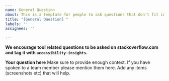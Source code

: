 ```yaml
---
name: General Question
about: This is a template for people to ask questions that don't fit into any other issue categories
title: "[General Question] "
labels: ''
assignees: ''

---
```


**We encourage tool related questions to be asked on stackoverflow.com and tag it with `accessibility-insights`.**

**Your question here**
Make sure to provide enough context. If you have spoken to a team member please mention them here.
Add any items (screenshots etc) that will help.
